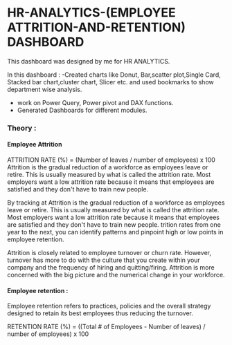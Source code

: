# HR-ANALYTICS-(EMPLOYEE ATTRITION-AND-RETENTION) DASHBOARD

This dashboard was designed by me for HR ANALYTICS. 

In this dashboard :
-Created charts like Donut, Bar,scatter plot,Single Card, Stacked bar chart,cluster chart, Slicer etc. and used bookmarks to show department wise analysis.
- work on Power Query, Power pivot and DAX functions.
- Generated Dashboards for different modules.

### Theory : 

#### Employee Attrition

ATTRITION RATE (%) = (Number of leaves / number of employees) x 100
Attrition is the gradual reduction of a workforce as employees leave or retire. This is usually measured by what is called the attrition rate. Most employers want a low attrition rate because it means that employees are satisfied and they don't have to train new people.

By tracking at Attrition is the gradual reduction of a workforce as employees leave or retire. This is usually measured by what is called the attrition rate. Most employers want a low attrition rate because it means that employees are satisfied and they don't have to train new people.
trition rates from one year to the next, you can identify patterns and pinpoint high or low points in employee retention.

Attrition is closely related to employee turnover or churn rate. However, turnover has more to do with the culture that you create within your company and the frequency of hiring and quitting/firing. Attrition is more concerned with the big picture and the numerical change in your workforce.

#### Employee retention : 

Employee retention refers to practices, policies and the overall strategy designed to retain its best employees thus reducing the turnover. 

RETENTION RATE (%) = ((Total # of Employees - Number of leaves) / number of employees) x 100

